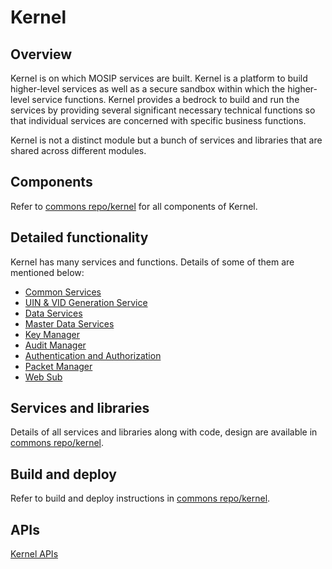 # Kernel

## Overview

Kernel is on which MOSIP services are built. Kernel is a platform to build higher-level services as well as a secure sandbox within which the higher-level service functions. Kernel provides a bedrock to build and run the services by providing several significant necessary technical functions so that individual services are concerned with specific business functions.

Kernel is not a distinct module but a bunch of services and libraries that are shared across different modules.

## Components

Refer to [commons repo/kernel](https://github.com/mosip/commons/tree/master/kernel) for all components of Kernel.

## Detailed functionality

Kernel has many services and functions. Details of some of them are mentioned below:

* [Common Services](common-services-functionality.md)
* [UIN & VID Generation Service](uin-and-vid-generation-service-functionality.md)
* [Data Services](data-services-functionality.md)
* [Master Data Services](master-data-services-functionality.md)
* [Key Manager](https://github.com/harshita-gupta/documentation/tree/2e41365e7cde5a51930f8edce354b5dc659fd4c2/docs/Key-Manager-Functionality.md)
* [Audit Manager](audit-manager-functionality.md)
* [Authentication and Authorization](authentication-and-authorization-functionality.md)
* [Packet Manager](https://github.com/harshita-gupta/documentation/tree/2e41365e7cde5a51930f8edce354b5dc659fd4c2/docs/Packet-Manager-Functionality.md)
* [Web Sub](https://github.com/harshita-gupta/documentation/tree/2e41365e7cde5a51930f8edce354b5dc659fd4c2/docs/Web-Sub-Functionality.md)

## Services and libraries

Details of all services and libraries along with code, design are available in [commons repo/kernel](https://github.com/mosip/commons/tree/master/kernel).

## Build and deploy

Refer to build and deploy instructions in [commons repo/kernel](https://github.com/mosip/commons/tree/master/kernel).

## APIs

[Kernel APIs](../../apis/kernel-apis.md)

